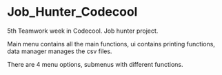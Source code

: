 # Job_Hunter_Codecool
5th Teamwork week in Codecool. Job hunter project.


Main menu contains all the main functions, ui contains printing functions, data manager manages the csv files.


There are 4 menu options, submenus with different functions.
